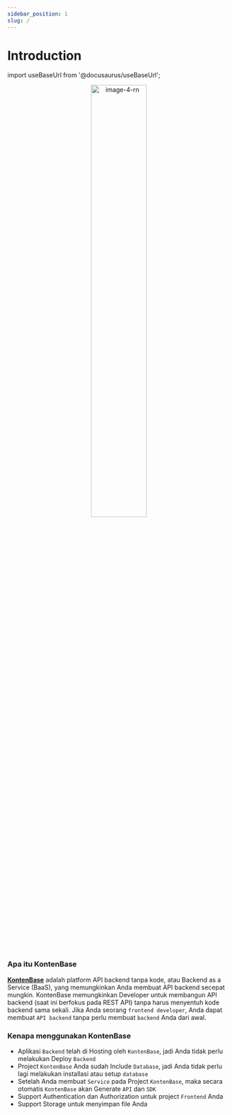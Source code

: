 ```yaml
---
sidebar_position: 1
slug: /
---
```


# Introduction

import useBaseUrl from '@docusaurus/useBaseUrl';

<center>
    <img alt="image-4-rn" src={useBaseUrl('img/docs/logo-kontenbase.png')} width="50%" style={{padding: '20px 40px', backgroundColor: 'white', border: 'none'}}/> 
</center>

### Apa itu KontenBase

[**KontenBase**](https://kontenbase.com/) adalah platform API backend tanpa kode, atau Backend as a Service (BaaS), yang memungkinkan Anda membuat API backend secepat mungkin. KontenBase memungkinkan Developer untuk membangun API backend (saat ini berfokus pada REST API) tanpa harus menyentuh kode backend sama sekali. Jika Anda seorang `frontend developer`, Anda dapat membuat `API backend` tanpa perlu membuat `backend` Anda dari awal.

### Kenapa menggunakan KontenBase

- Aplikasi `Backend` telah di Hosting oleh `KontenBase`, jadi Anda tidak perlu melakukan Deploy `Backend`
- Project `KontenBase` Anda sudah Include `Database`, jadi Anda tidak perlu lagi melakukan installasi atau setup `database`
- Setelah Anda membuat `Service` pada Project `KontenBase`, maka secara otomatis `KontenBase` akan Generate `API` dan `SDK`
- Support Authentication dan Authorization untuk project `Frontend` Anda
- Support Storage untuk menyimpan file Anda
